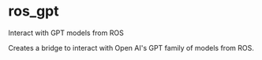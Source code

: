 # ros_gpt
Interact with GPT models from ROS

Creates a bridge to interact with Open AI's GPT family of models from ROS.
